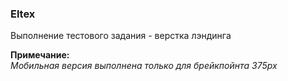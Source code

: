 <h3>Eltex</h3>
<p>Выполнение тестового задания - верстка лэндинга</p>
<p>
<strong>Примечание:</strong><br>
<i>Мобильная версия выполнена только для брейкпойнта 375px</i>
</p>